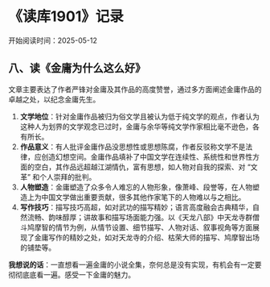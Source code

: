 # 《读库1901》记录

开始阅读时间：2025-05-12

## 八、读《金庸为什么这么好》

文章主要表达了作者严锋对金庸及其作品的高度赞誉，通过多方面阐述金庸作品的卓越之处，以纪念金庸先生。

1. **文学地位**：针对金庸作品被归为俗文学且被认为低于纯文学的观点，作者认为这种人为划界的文学观念已过时，金庸与余华等纯文学作家相比毫不逊色，各有所长。
2. **作品意义**：有人批评金庸作品没思想性或思想陈腐，作者反驳称文学不是法律，应创造幻想空间。金庸作品填补了中国文学在连续性、系统性和世界性方面的空白，其作品远超越江湖情仇，富有思想，如人物对自我的探索、对 “文革” 和个人崇拜的批判。
3. **人物塑造**：金庸塑造了众多令人难忘的人物形象，像萧峰、段誉等，在人物塑造上为中国文学做出重要贡献，很多其他作家笔下的人物难以与之相比。
4. **写作技巧**：描写技巧高超，如对武功的描写精妙；语言高度融会古典精华，自然流畅、韵味醇厚；讲故事和描写场面能力强。以《天龙八部》中天龙寺群僧斗鸠摩智的情节为例，从情节设置、细节描写、人物对话、叙事视角等方面展现了金庸写作的精妙之处，如对天龙寺的介绍、枯荣大师的描写、鸠摩智出场的铺垫等。

**我想说的话**：一直想看一遍金庸的小说全集，奈何总是没有实现，有机会有一定要彻彻底底看一遍。感受一下金庸的魅力。